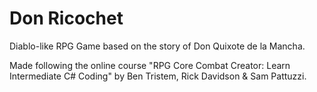# Don Ricochet

Diablo-like RPG Game based on the story of Don Quixote de la Mancha.

Made following the online course "RPG Core Combat Creator: Learn Intermediate C# Coding" by Ben Tristem, Rick Davidson & Sam Pattuzzi.
